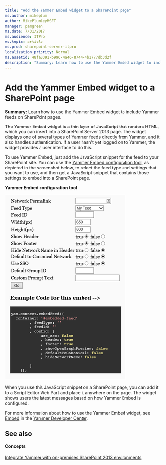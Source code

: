 ```yaml
---
title: "Add the Yammer Embed widget to a SharePoint page"
ms.author: mikeplum
author: MikePlumleyMSFT
manager: pamgreen
ms.date: 7/31/2017
ms.audience: ITPro
ms.topic: article
ms.prod: sharepoint-server-itpro
localization_priority: Normal
ms.assetid: 48fa0391-b996-4a46-8744-4b1777db3d2f
description: "Summary: Learn how to use the Yammer Embed widget to include Yammer feeds on SharePoint pages."
---
```


# Add the Yammer Embed widget to a SharePoint page

 **Summary:** Learn how to use the Yammer Embed widget to include Yammer feeds on SharePoint pages. 
  
The Yammer Embed widget is a thin layer of JavaScript that renders HTML, which you can insert into a SharePoint Server 2013 page. The widget displays one of several types of Yammer feeds directly from Yammer, and it also handles authentication. If a user hasn't yet logged on to Yammer, the widget provides a user interface to do this.
  
To use Yammer Embed, just add the JavaScript snippet for the feed to your SharePoint site. You can use the [Yammer Embed configuration tool](https://go.microsoft.com/fwlink/p/?LinkId=507500), as depicted in the screenshot below, to select the feed type and settings that you want to use, and then get a JavaScript snippet that contains those settings to embed into a SharePoint page.
  
**Yammer Embed configuration tool**

![Screenshot of the Yammer Embed tool](../media/YammerEmbedTool.gif)
  
When you use this JavaScript snippet on a SharePoint page, you can add it to a Script Editor Web Part and place it anywhere on the page. The widget shows users the latest messages based on how Yammer Embed is configured.
  
For more information about how to use the Yammer Embed widget, see [Embed](https://go.microsoft.com/fwlink/p/?LinkId=507501) in the [Yammer Developer Center](https://go.microsoft.com/fwlink/p/?LinkId=507502).
  
## See also

#### Concepts

[Integrate Yammer with on-premises SharePoint 2013 environments](integrate-yammer-with-on-premises-sharepoint-2013-environments.md)

